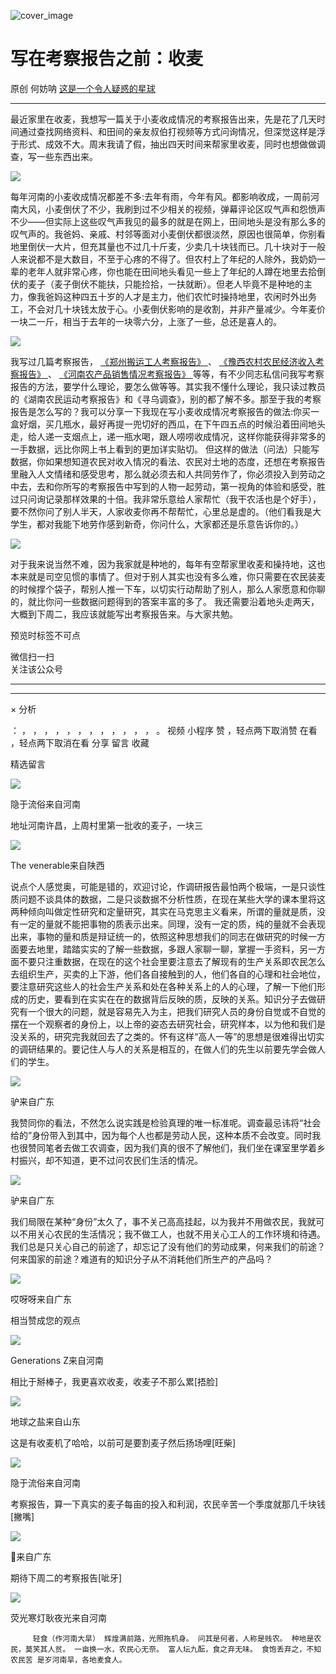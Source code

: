 ![cover_image](https://mmbiz.qpic.cn/mmbiz_jpg/UF0iaTnc0u74aELSs0jFsyWkMJhLkKPgegAnGMzuDOFfvr6lK8AR9RicHQWGxSxvyHeWND9xzCzd6mDw2DOibrpcw/0?wx_fmt=jpeg)

#  写在考察报告之前：收麦

原创  何妨呐  [ 这是一个令人疑惑的星球 ](javascript:void\(0\);)

__ _ _ _ _

最近家里在收麦，我想写一篇关于小麦收成情况的考察报告出来，先是花了几天时间通过查找网络资料、和田间的亲友叔伯打视频等方式问询情况，但深觉这样是浮于形式、成效不大。周末我请了假，抽出四天时间来帮家里收麦，同时也想做做调查，写一些东西出来。

![](https://mmbiz.qpic.cn/mmbiz_jpg/UF0iaTnc0u74aELSs0jFsyWkMJhLkKPgeQb9PYnfOGhialbX6tKttmxr3ISgDZSCVnfREYs7KLg8JiaIUA3j9I1Jg/640?wx_fmt=jpeg&from=appmsg)

每年河南的小麦收成情况都差不多:去年有雨，今年有风。都影响收成，一周前河南大风，小麦倒伏了不少，我刷到过不少相关的视频，弹幕评论区叹气声和怨愤声不少——但实际上这些叹气声我见的最多的就是在网上，田间地头是没有那么多的叹气声的。我爸妈、亲戚、村邻等面对小麦倒伏都很淡然，原因也很简单，你别看地里倒伏一大片，但充其量也不过几十斤麦，少卖几十块钱而已。几十块对于一般人来说都不是大数目，不至于心疼的不得了。但农村上了年纪的人除外，我奶奶一辈的老年人就非常心疼，你也能在田间地头看见一些上了年纪的人蹲在地里去拾倒伏的麦子（麦子倒伏不能扶，只能捡拾，一扶就断）。但老人毕竟不是种地的主力，像我爸妈这种四五十岁的人才是主力，他们农忙时操持地里，农闲时外出务工，不会对几十块钱太放于心。小麦倒伏影响的是收割，并非产量减少。今年麦价一块二一斤，相当于去年的一块零六分，上涨了一些，总还是喜人的。

![](https://mmbiz.qpic.cn/mmbiz_jpg/UF0iaTnc0u74aELSs0jFsyWkMJhLkKPgeh6mHQKsvDe67lqiabW2d9pF9icicfWv6vCeGpzkLO9tS6iasc58tOef3TA/640?wx_fmt=jpeg)

我写过几篇考察报告， [ 《郑州搬运工人考察报告》
](http://mp.weixin.qq.com/s?__biz=Mzg3NDg5NTU3MQ==&mid=2247484548&idx=1&sn=9fd2fd62c591fbbed9990b09d2970210&chksm=cec88538f9bf0c2e680b34b2484158c687c15c0ccf8604e605fdfdd0b9dc90cb2da4805068b7&scene=21#wechat_redirect)
、 [ 《豫西农村农民经济收入考察报告》
](http://mp.weixin.qq.com/s?__biz=Mzg3NDg5NTU3MQ==&mid=2247485011&idx=1&sn=bd8b9e3eeac8a9a8450543a7f86bcf09&chksm=cec887eff9bf0ef923c8d9763c80b83b864b7b6f2cd30bbfc9ed2f70491137eed7a3f10e0c7e&scene=21#wechat_redirect)
、 [ 《河南农产品销售情况考察报告》
](http://mp.weixin.qq.com/s?__biz=Mzg3NDg5NTU3MQ==&mid=2247485067&idx=1&sn=1077af8d5d683866e240e8f3c6131ebe&chksm=cec88737f9bf0e21fd3201a40f617eb6ffe44551921584beb216595c0acc58d8adce9fb90cc8&scene=21#wechat_redirect)
等等，有不少同志私信问我写考察报告的方法，要学什么理论，要怎么做等等。其实我不懂什么理论，我只读过教员的《湖南农民运动考察报告》和《寻乌调查》，别的都了解不多。那至于我的考察报告是怎么写的？我可以分享一下我现在写小麦收成情况考察报告的做法:你买一盒好烟，买几瓶水，最好再提一兜切好的西瓜，在下午四五点的时候沿着田间地头走，给人递一支烟点上，递一瓶水喝，跟人唠唠收成情况，这样你能获得非常多的一手数据，远比你网上书上看到的更加详实贴切。
但这样的做法（问法）只能写数据，你如果想知道农民对收入情况的看法、农民对土地的态度，还想在考察报告里融入人文情绪和感受思考，那么就必须去和人共同劳作了，你必须投入到劳动之中去，去和你所写的考察报告中写到的人物一起劳动，第一视角的体验和感受，胜过只问询记录那样效果的十倍。我非常乐意给人家帮忙（我干农活也是个好手），要不然你问了别人半天，人家收麦你再不帮帮忙，心里总是虚的。（他们看我是大学生，都对我能下地劳作感到新奇，你问什么，大家都还是乐意告诉你的。）

![](https://mmbiz.qpic.cn/mmbiz_jpg/UF0iaTnc0u74aELSs0jFsyWkMJhLkKPgeE7SMW5BhuiafgHBUPjDeOWuVFecM7GAm18Yia9oZVpQuBq4zDXJErCrg/640?wx_fmt=jpeg&from=appmsg)

对于我来说当然不难，因为我家就是种地的，每年有空帮家里收麦和操持地，这也本来就是司空见惯的事情了。但对于别人其实也没有多么难，你只需要在农民装麦的时候撑个袋子，帮别人推一下车，以切实行动帮助了别人，那么人家愿意和你聊的，就比你问一些数据问题得到的答案丰富的多了。
我还需要沿着地头走两天，大概到下周二，我应该就能写出考察报告来。与大家共勉。

  

预览时标签不可点

微信扫一扫  
关注该公众号





****



****



×  分析

：  ，  ，  ，  ，  ，  ，  ，  ，  ，  ，  ，  ，  。  视频  小程序  赞  ，轻点两下取消赞  在看  ，轻点两下取消在看
分享  留言  收藏

精选留言

![](http://wx.qlogo.cn/mmopen/ZqVwu6wy94cE4K3hYt6NyQ4kROYyUwZ2dRTUbG1c1ASfLIyuNusNibzTZYugZicYud3aPWOnQpGSVuxVHUaVx4d3uO39I7S4j7/64)

隐于流俗来自河南

地址河南许昌，上周村里第一批收的麦子，一块三

![](http://wx.qlogo.cn/mmopen/k0Ue4mIpaV8a0CQ0RkUlO0WKVQVek8bQkPHzLqzqh7au6ZaUPbia4WficR6wMp8JFNTiaTowENGnxqfcJCahoGNXAOs4RXV204PNt89W1cEgvAGwk6PJQ1PzWpRT2uMBicLH/64)

The venerable来自陕西

说点个人感觉奥，可能是错的，欢迎讨论，作调研报告最怕两个极端，一是只谈性质问题不谈具体的数据，二是只谈数据不分析性质，在现在某些大学的课本里将这两种倾向叫做定性研究和定量研究，其实在马克思主义看来，所谓的量就是质，没有一定的量就不能把事物的质表示出来。同理，没有一定的质，纯的量就不会表现出来，事物的量和质是辩证统一的，依照这种思想我们的同志在做研究的时候一方面要去地里，踏踏实实的了解一些数据，多跟人家聊一聊，掌握一手资料，另一方面不要只注重数据，在现在的这个社会里要注意去了解现有的生产关系即农民怎么去组织生产，买卖的上下游，他们各自接触到的人，他们各自的心理和社会地位，要注意研究这些人的社会生产关系和处在各种关系上的人的心理，了解一下他们形成的历史，要看到在实实在在的数据背后反映的质，反映的关系。知识分子去做研究有一个很大的问题，就是容易先入为主，把我们研究人员的身份自觉或不自觉的摆在一个观察者的身份上，以上帝的姿态去研究社会，研究样本，以为他和我们是没关系的，研究完我就回去了之类的。怀有这样“高人一等”的思想是很难得出切实的调研结果的。要记住人与人的关系是相互的，在做人们的先生以前要先学会做人们的学生。

![](http://wx.qlogo.cn/mmopen/k0Ue4mIpaV9bVHeF0V3D4HVMjUPQB4odgXgDgraH3RndFQeWJMCZUYcH6ALiaVr9ico86FkLn8x8PTAcibSeHyOqmc71LDxRgvAXrOlIeGetEUZmnJibwQPAKGY5swDq4UoF/64)

驴来自广东

我赞同你的看法，不然怎么说实践是检验真理的唯一标准呢。调查最忌讳将“社会给的”身份带入到其中，因为每个人也都是劳动人民，这种本质不会改变。同时我也很赞同笔者去做工农调查，因为我们真的很不了解他们，我们坐在课室里学着乡村振兴，却不知道，更不过问农民们生活的情况。

![](http://wx.qlogo.cn/mmopen/k0Ue4mIpaV9bVHeF0V3D4HVMjUPQB4odgXgDgraH3RndFQeWJMCZUYcH6ALiaVr9ico86FkLn8x8PTAcibSeHyOqmc71LDxRgvAXrOlIeGetEUZmnJibwQPAKGY5swDq4UoF/64)

驴来自广东

我们局限在某种“身份”太久了，事不关己高高挂起，以为我并不用做农民，我就可以不用关心农民的生活情况；我不做工人，也就不用关心工人的工作环境和待遇。我们总是只关心自己的前途了，却忘记了没有他们的劳动成果，何来我们的前途？何来国家的前途？难道有的知识分子从不消耗他们所生产的产品吗？

![](https://wx.qlogo.cn/mmopen/vi_32/Q3auHgzwzM7PpIFNNvE1lsyK5ETarw6wYRcdn9LczwOeWzzZ9vuLYYXULvricerfU3cDiaZQbbTODCVfUYKnoPeA/64)

哎呀呀来自广东

相当赞成您的观点

![](http://wx.qlogo.cn/mmopen/KHvxKg8z8EiaZv2DnMvM7Ecib2goKsGwkib8xX9vPv0UnmsGJms9RrtWFOtGl9KaoiaKyWeayQaqnwbkosYNj9L3W6TiahEUOSsujx0ZrmMl7uH5pmqhs9viaZm4kwgibX2czAib/64)

Generations Z来自河南

相比于掰棒子，我更喜欢收麦，收麦子不那么累[捂脸]

![](http://wx.qlogo.cn/mmopen/n6tINRGwUZWTfyv9SylicCkziagDBNXKhCpxXKUCnCCB4PmJVlBt0KcXU7G6iciaT5vNHx5ODYrJhb67CE69XDZFvMo6yjib2orYoyvPdawVpO9Mv3sxWvx4VbWuUcWbGVBzD/64)

地球之盐来自山东

这是有收麦机了哈哈，以前可是要割麦子然后扬场哩[旺柴]

![](http://wx.qlogo.cn/mmopen/ZqVwu6wy94cE4K3hYt6NyQ4kROYyUwZ2dRTUbG1c1ASfLIyuNusNibzTZYugZicYud3aPWOnQpGSVuxVHUaVx4d3uO39I7S4j7/64)

隐于流俗来自河南

考察报告，算一下真实的麦子每亩的投入和利润，农民辛苦一个季度就那几千块钱[撇嘴]

![](http://wx.qlogo.cn/mmopen/KHvxKg8z8Ejg0piaaO2y9PoQwLMEEJmmgahoELhmcjhSibWORDKfC54ZfByFWe8ar8gX90JuUxupsauWLhicQnAyUU1XDktxzOO/64)

🌅来自广东

期待下周二的考察报告[呲牙]

![](http://wx.qlogo.cn/mmopen/PiajxSqBRaEJugVicZsjjC0NxWRzzG1xnEhYlibEShic96vRS0nLyICnMXvpf0as3iby0ociaI4MnBdHeuLzyr0ovkxDwQD6TichQ7H3mnhE4Yia59JKEURPp1lq2VIiacjRGIAqP/64)

荧光寒灯耿夜光来自河南

         轻食（作河南大旱） 辉煌满前路，光照拖机身。 问其是何者，人称是贱农。 种地是农民，莫笑其人贫。 一亩换一水，农民心无奈。 富人坛九酝，食之弃无味。 食饱丢弃之，不知农民苦 是岁河南旱，各地麦食人。

